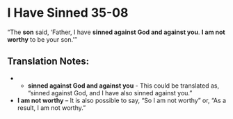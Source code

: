 I Have Sinned 35-08
=====================


“The **son** said, ‘Father, I have **sinned against God and against
you**. **I am not worthy** to be your son.’”

Translation Notes:
------------------

- -   **sinned against God and against you** - This could be translated
    as, “sinned against God, and I have also sinned against you.”
-   **I am not worthy** – It is also possible to say, “So I am not
    worthy” or, “As a result, I am not worthy.”


